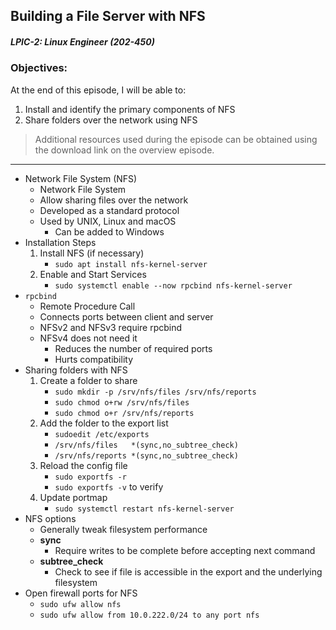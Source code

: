## Building a File Server with NFS  
##### LPIC-2: Linux Engineer (202-450)  

### Objectives:  

At the end of this episode, I will be able to:  

1. Install and identify the primary components of NFS
2. Share folders over the network using NFS

>Additional resources used during the episode can be obtained using the download link on the overview episode.  

-----------------------------------------------------------

* Network File System (NFS)
	+ Network File System
	+ Allow sharing files over the network
	+ Developed as a standard protocol
	+ Used by UNIX, Linux and macOS
		- Can be added to Windows
* Installation Steps
	1. Install NFS (if necessary)
		+ `sudo apt install nfs-kernel-server`
	2. Enable and Start Services
		+ `sudo systemctl enable --now rpcbind nfs-kernel-server`
* `rpcbind`
	+ Remote Procedure Call
	+ Connects ports between client and server
	+ NFSv2 and NFSv3 require rpcbind
	+ NFSv4 does not need it
		- Reduces the number of required ports
		- Hurts compatibility
* Sharing folders with NFS
	1. Create a folder to share
		+ `sudo mkdir -p /srv/nfs/files /srv/nfs/reports`
		+ `sudo chmod o+rw /srv/nfs/files`
		+ `sudo chmod o+r /srv/nfs/reports`
	2. Add the folder to the export list
		+ `sudoedit /etc/exports`
		+ `/srv/nfs/files	*(sync,no_subtree_check)`
		+ `/srv/nfs/reports	*(sync,no_subtree_check)`
	3. Reload the config file
		+ `sudo exportfs -r`
		+ `sudo exportfs -v` to verify
	4. Update portmap
		+ `sudo systemctl restart nfs-kernel-server`
* NFS options
	+ Generally tweak filesystem performance
	+ **sync**
		- Require writes to be complete before accepting next command
	+ **subtree_check**
		- Check to see if file is accessible in the export and the underlying filesystem
* Open firewall ports for NFS
	+ `sudo ufw allow nfs`
	+ `sudo ufw allow from 10.0.222.0/24 to any port nfs`